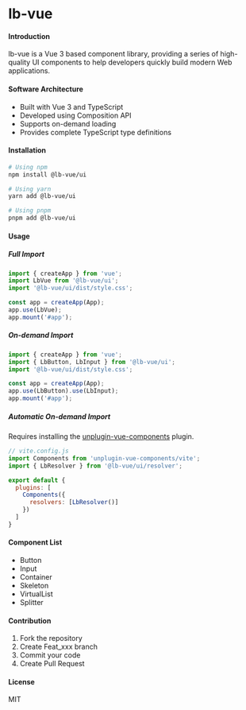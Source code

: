 # lb-vue

#### Introduction
lb-vue is a Vue 3 based component library, providing a series of high-quality UI components to help developers quickly build modern Web applications.

#### Software Architecture
- Built with Vue 3 and TypeScript
- Developed using Composition API
- Supports on-demand loading
- Provides complete TypeScript type definitions

#### Installation
```bash
# Using npm
npm install @lb-vue/ui

# Using yarn
yarn add @lb-vue/ui

# Using pnpm
pnpm add @lb-vue/ui
```

#### Usage

##### Full Import
```javascript
import { createApp } from 'vue';
import LbVue from '@lb-vue/ui';
import '@lb-vue/ui/dist/style.css';

const app = createApp(App);
app.use(LbVue);
app.mount('#app');
```

##### On-demand Import
```javascript
import { createApp } from 'vue';
import { LbButton, LbInput } from '@lb-vue/ui';
import '@lb-vue/ui/dist/style.css';

const app = createApp(App);
app.use(LbButton).use(LbInput);
app.mount('#app');
```

##### Automatic On-demand Import
Requires installing the [unplugin-vue-components](https://github.com/antfu/unplugin-vue-components) plugin.

```javascript
// vite.config.js
import Components from 'unplugin-vue-components/vite';
import { LbResolver } from '@lb-vue/ui/resolver';

export default {
  plugins: [
    Components({
      resolvers: [LbResolver()]
    })
  ]
}
```

#### Component List
- Button
- Input
- Container
- Skeleton
- VirtualList
- Splitter

#### Contribution
1. Fork the repository
2. Create Feat_xxx branch
3. Commit your code
4. Create Pull Request

#### License
MIT
